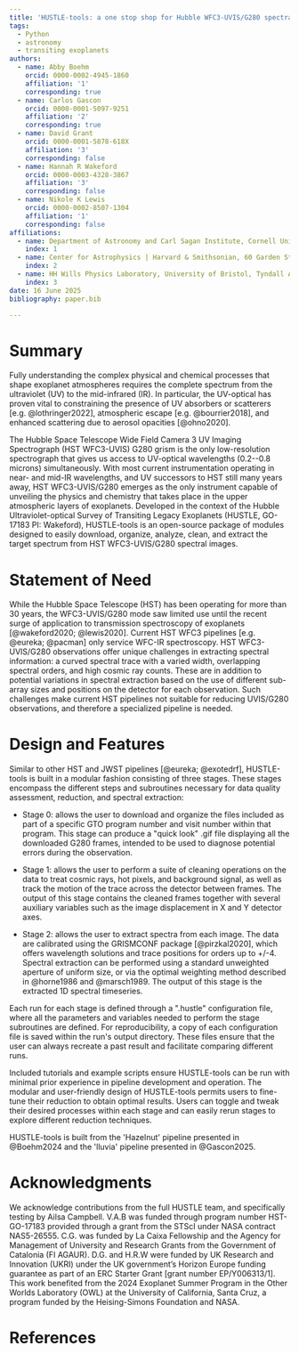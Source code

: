 ```yaml
---
title: 'HUSTLE-tools: a one stop shop for Hubble WFC3-UVIS/G280 spectral reduction'
tags:
  - Python
  - astronomy
  - transiting exoplanets
authors:
  - name: Abby Boehm
    orcid: 0000-0002-4945-1860
    affiliation: '1'
    corresponding: true
  - name: Carlos Gascon
    orcid: 0000-0001-5097-9251
    affiliation: '2'
    corresponding: true
  - name: David Grant
    orcid: 0000-0001-5878-618X
    affiliation: '3'
    corresponding: false
  - name: Hannah R Wakeford
    orcid: 0000-0003-4328-3867
    affiliation: '3'
    corresponding: false
  - name: Nikole K Lewis
    orcid: 0000-0002-8507-1304
    affiliation: '1'
    corresponding: false
affiliations:
  - name: Department of Astronomy and Carl Sagan Institute, Cornell University, 122 Sciences Drive, Ithaca, NY, 14853, USA
    index: 1
  - name: Center for Astrophysics | Harvard & Smithsonian, 60 Garden Street, Cambridge MA 02138, USA
    index: 2
  - name: HH Wills Physics Laboratory, University of Bristol, Tyndall Avenue, Bristol, BS8 1TL, UK
    index: 3
date: 16 June 2025
bibliography: paper.bib

---
```



# Summary

Fully understanding the complex physical and chemical processes that shape exoplanet atmospheres requires the complete spectrum from the ultraviolet (UV) to the mid-infrared (IR). In particular, the UV-optical has proven vital to constraining the presence of UV absorbers or scatterers [e.g. @lothringer2022], atmospheric escape [e.g. @bourrier2018], and enhanced scattering due to aerosol opacities [@ohno2020].

The Hubble Space Telescope Wide Field Camera 3 UV Imaging Spectrograph (HST WFC3-UVIS) G280 grism is the only low-resolution spectrograph that gives us access to UV-optical wavelengths (0.2--0.8 microns) simultaneously. With most current instrumentation operating in near- and mid-IR wavelengths, and UV successors to HST still many years away, HST WFC3-UVIS/G280 emerges as the only instrument capable of unveiling the physics and chemistry that takes place in the upper atmospheric layers of exoplanets. Developed in the context of the Hubble Ultraviolet-optical Survey of Transiting Legacy Exoplanets (HUSTLE, GO-17183 PI: Wakeford), HUSTLE-tools is an open-source package of modules designed to easily download, organize, analyze, clean, and extract the target spectrum from HST WFC3-UVIS/G280 spectral images.


# Statement of Need

While the Hubble Space Telescope (HST) has been operating for more than 30 years, the WFC3-UVIS/G280 mode saw limited use until the recent surge of application to transmission spectroscopy of exoplanets [@wakeford2020; @lewis2020]. Current HST WFC3 pipelines [e.g. @eureka; @pacman] only service WFC-IR spectroscopy. HST WFC3-UVIS/G280 observations offer unique challenges in extracting spectral information: a curved spectral trace with a varied width, overlapping spectral orders, and high cosmic ray counts. These are in addition to potential variations in spectral extraction based on the use of different sub-array sizes and positions on the detector for each observation. Such challenges make current HST pipelines not suitable for reducing UVIS/G280 observations, and therefore a specialized pipeline is needed. 


# Design and Features

Similar to other HST and JWST pipelines [@eureka; @exotedrf], HUSTLE-tools is built in a modular fashion consisting of three stages. These stages encompass the different steps and subroutines necessary for data quality assessment, reduction, and spectral extraction:

* Stage 0: allows the user to download and organize the files included as part of a specific GTO program number and visit number within that program. This stage can produce a "quick look" .gif file displaying all the downloaded G280 frames, intended to be used to diagnose potential errors during the observation. 

* Stage 1: allows the user to perform a suite of cleaning operations on the data to treat cosmic rays, hot pixels, and background signal, as well as track the motion of the trace across the detector between frames. The output of this stage contains the cleaned frames together with several auxiliary variables such as the image displacement in X and Y detector axes.

* Stage 2: allows the user to extract spectra from each image. The data are calibrated using the GRISMCONF package [@pirzkal2020], which offers wavelength solutions and trace positions for orders up to +/-4. Spectral extraction can be performed using a standard unweighted aperture of uniform size, or via the optimal weighting method described in @horne1986 and @marsch1989. The output of this stage is the extracted 1D spectral timeseries.

Each run for each stage is defined through a ".hustle" configuration file, where all the parameters and variables needed to perform the stage subroutines are defined. For reproducibility, a copy of each configuration file is saved within the run's output directory. These files ensure that the user can always recreate a past result and facilitate comparing different runs.

Included tutorials and example scripts ensure HUSTLE-tools can be run with minimal prior experience in pipeline development and operation. The modular and user-friendly design of HUSTLE-tools permits users to fine-tune their reduction to obtain optimal results. Users can toggle and tweak their desired processes within each stage and can easily rerun stages to explore different reduction techniques.

HUSTLE-tools is built from the 'Hazelnut' pipeline presented in @Boehm2024 and the 'lluvia' pipeline presented in @Gascon2025. 

# Acknowledgments
We acknowledge contributions from the full HUSTLE team, and specifically testing by Ailsa Campbell. 
V.A.B was funded through program number HST-GO-17183 provided through a grant from the STScI under NASA contract NAS5-26555.
C.G. was funded by La Caixa Fellowship and the Agency for Management of University and Research Grants from the Government of Catalonia (FI AGAUR).
D.G. and H.R.W were funded by UK Research and Innovation (UKRI) under the UK government’s Horizon Europe funding guarantee as part of an ERC Starter Grant [grant number EP/Y006313/1].
This work benefited from the 2024 Exoplanet Summer Program in the Other Worlds Laboratory (OWL) at the University of California, Santa Cruz, a program funded by the Heising-Simons Foundation and NASA.

# References
